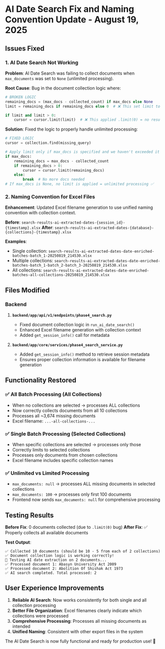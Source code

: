 # AI Date Search Fix and Naming Convention Update - August 19, 2025

## Issues Fixed

### 1. AI Date Search Not Working
**Problem**: AI Date Search was failing to collect documents when `max_documents` was set to `None` (unlimited processing).

**Root Cause**: Bug in the document collection logic where:
```python
# BROKEN LOGIC
remaining_docs = (max_docs - collected_count) if max_docs else None
limit = remaining_docs if remaining_docs else 0  # ❌ This set limit to 0!

if limit and limit > 0:
    cursor = cursor.limit(limit)  # ❌ This applied .limit(0) = no results!
```

**Solution**: Fixed the logic to properly handle unlimited processing:
```python
# FIXED LOGIC
cursor = collection.find(missing_query)

# Apply limit only if max_docs is specified and we haven't exceeded it
if max_docs:
    remaining_docs = max_docs - collected_count
    if remaining_docs > 0:
        cursor = cursor.limit(remaining_docs)
    else:
        break  # No more docs needed
# If max_docs is None, no limit is applied = unlimited processing ✅
```

### 2. Naming Convention for Excel Files
**Enhancement**: Updated Excel filename generation to use unified naming convention with collection context.

**Before**: `search-results-ai-extracted-dates-{session_id}-{timestamp}.xlsx`
**After**: `search-results-ai-extracted-dates-{database}-{collections}-{timestamp}.xlsx`

**Examples**:
- Single collection: `search-results-ai-extracted-dates-date-enriched-batches-batch_1-20250819_214530.xlsx`
- Multiple collections: `search-results-ai-extracted-dates-date-enriched-batches-batch_1-batch_2-batch_3-20250819_214530.xlsx`
- All collections: `search-results-ai-extracted-dates-date-enriched-batches-all-collections-20250819_214530.xlsx`

## Files Modified

### Backend
1. **`backend/app/api/v1/endpoints/phase4_search.py`**
   - Fixed document collection logic in `run_ai_date_search()`
   - Enhanced Excel filename generation with collection context
   - Added `get_session_info()` call for metadata

2. **`backend/app/core/services/phase4_search_service.py`**
   - Added `get_session_info()` method to retrieve session metadata
   - Ensures proper collection information is available for filename generation

## Functionality Restored

### ✅ **All Batch Processing** (All Collections)
- When no collections are selected → processes ALL collections
- Now correctly collects documents from all 10 collections
- Processes all ~3,674 missing documents
- Excel filename: `...-all-collections-...`

### ✅ **Single Batch Processing** (Selected Collections)
- When specific collections are selected → processes only those
- Correctly limits to selected collections
- Processes only documents from chosen collections
- Excel filename includes specific collection names

### ✅ **Unlimited vs Limited Processing**
- `max_documents: null` → processes ALL missing documents in selected collections
- `max_documents: 100` → processes only first 100 documents
- Frontend now sends `max_documents: null` for comprehensive processing

## Testing Results

**Before Fix**: 0 documents collected (due to `.limit(0)` bug)
**After Fix**: ✅ Properly collects all available documents

**Test Output**:
```
✅ Collected 10 documents (should be 10 - 5 from each of 2 collections)
✅ Document collection logic is working correctly!
🤖 Testing AI date extraction on 2 documents...
✅ Processed document 1: Abasyn University Act 2009
✅ Processed document 2: Abolition Of Shishak Act 1973
✅ AI search completed. Total processed: 2
```

## User Experience Improvements

1. **Reliable AI Search**: Now works consistently for both single and all collection processing
2. **Better File Organization**: Excel filenames clearly indicate which collections were processed
3. **Comprehensive Processing**: Processes all missing documents as intended
4. **Unified Naming**: Consistent with other export files in the system

The AI Date Search is now fully functional and ready for production use! 🚀
